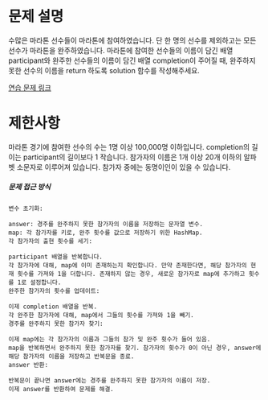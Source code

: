 # 문제 설명
수많은 마라톤 선수들이 마라톤에 참여하였습니다. 
단 한 명의 선수를 제외하고는 모든 선수가 마라톤을 완주하였습니다. 
마라톤에 참여한 선수들의 이름이 담긴 배열 participant와 완주한 선수들의 이름이 담긴 배열 completion이 주어질 때,
완주하지 못한 선수의 이름을 return 하도록 solution 함수를 작성해주세요.



[연습 문제 링크](https://school.programmers.co.kr/learn/courses/30/lessons/42576)

# 제한사항
마라톤 경기에 참여한 선수의 수는 1명 이상 100,000명 이하입니다.
completion의 길이는 participant의 길이보다 1 작습니다.
참가자의 이름은 1개 이상 20개 이하의 알파벳 소문자로 이루어져 있습니다.
참가자 중에는 동명이인이 있을 수 있습니다.

##### 문제 접근 방식

```
변수 초기화:

answer: 경주를 완주하지 못한 참가자의 이름을 저장하는 문자열 변수.
map: 각 참가자를 키로, 완주 횟수를 값으로 저장하기 위한 HashMap.
각 참가자의 출현 횟수를 세기:

participant 배열을 반복합니다.
각 참가자에 대해, map에 이미 존재하는지 확인합니다. 만약 존재한다면, 해당 참가자의 현재 횟수를 가져와 1을 더합니다. 존재하지 않는 경우, 새로운 참가자로 map에 추가하고 횟수를 1로 설정합니다.
완주한 참가자의 횟수를 업데이트:

이제 completion 배열을 반복.
각 완주한 참가자에 대해, map에서 그들의 횟수를 가져와 1을 빼기.
경주를 완주하지 못한 참가자 찾기:

이제 map에는 각 참가자의 이름과 그들의 참가 및 완주 횟수가 들어 있음.
map을 반복하면서 완주하지 못한 참가자를 찾기. 참가자의 횟수가 0이 아닌 경우, answer에 해당 참가자의 이름을 저장하고 반복문을 종료.
answer 반환:

반복문이 끝나면 answer에는 경주를 완주하지 못한 참가자의 이름이 저장.
이제 answer를 반환하여 문제를 해결.
``` 